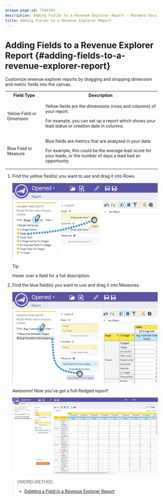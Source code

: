 ```yaml
---
unique-page-id: 7504383
description: Adding Fields to a Revenue Explorer Report - Marketo Docs - Product Documentation
title: Adding Fields to a Revenue Explorer Report
---
```


# Adding Fields to a Revenue Explorer Report {#adding-fields-to-a-revenue-explorer-report}

Customize revenue explorer reports by dragging and dropping dimension and metric fields into the canvas. 

<table> 
 <tbody> 
  <tr> 
   <th>Field Type</th> 
   <th>Description</th> 
  </tr> 
  <tr> 
   <td>Yellow Field or Dimension</td> 
   <td><p>Yellow fields are the dimensions (rows and columns) of your report.</p><p>For example, you can set up a report which shows your lead status or creation date in columns.</p></td> 
  </tr> 
  <tr> 
   <td>Blue Field or Measure</td> 
   <td><p>Blue fields are metrics that are analyzed in your data.</p><p>For example, this could be the average lead score for your leads, or the number of days a lead had an opportunity.</p></td> 
  </tr> 
 </tbody> 
</table>

1. Find the yellow field(s) you want to use and drag it into Rows.

   ![](assets/image2015-3-24-15-3a22-3a34.png)

   >[!TIP]
   >
   >Hover over a field for a full description.

1. Find the blue field(s) you want to use and drag it into Measures.

   ![](assets/image2015-3-24-15-3a53-3a5.png)

   Awesome! Now you've got a full-fledged report!

   ![](assets/image2015-3-24-15-3a55-3a7.png)

>[!MORELIKETHIS]
>
>* [Deleting a Field in a Revenue Explorer Report](deleting-a-field-in-a-revenue-explorer-report.md)
>

